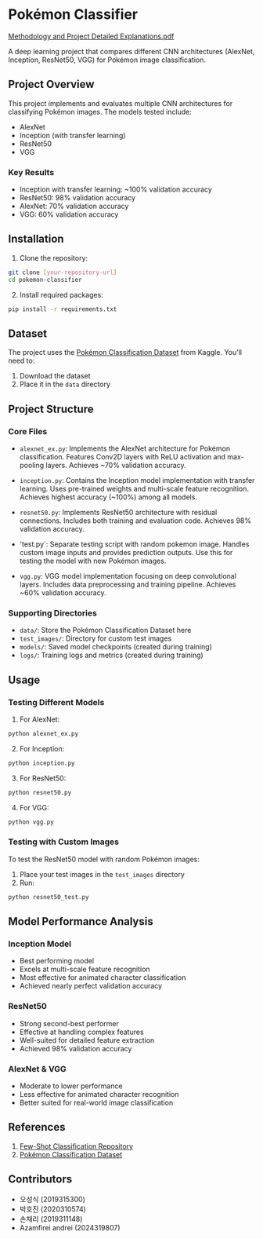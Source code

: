 # Pokémon Classifier
[Methodology and Project Detailed Explanations.pdf](https://github.com/user-attachments/files/18239978/Team.Project.Report.pdf)

A deep learning project that compares different CNN architectures (AlexNet, Inception, ResNet50, VGG) for Pokémon image classification.

## Project Overview

This project implements and evaluates multiple CNN architectures for classifying Pokémon images. The models tested include:
- AlexNet
- Inception (with transfer learning)
- ResNet50 
- VGG

### Key Results
- Inception with transfer learning: ~100% validation accuracy
- ResNet50: 98% validation accuracy
- AlexNet: 70% validation accuracy
- VGG: 60% validation accuracy

## Installation

1. Clone the repository:
```bash
git clone [your-repository-url]
cd pokemon-classifier
```

2. Install required packages:
```bash
pip install -r requirements.txt
```

## Dataset

The project uses the [Pokémon Classification Dataset](https://www.kaggle.com/datasets/lantian773030/pokemonclassification) from Kaggle. You'll need to:
1. Download the dataset
2. Place it in the `data` directory

## Project Structure

### Core Files
- `alexnet_ex.py`: Implements the AlexNet architecture for Pokémon classification. Features Conv2D layers with ReLU activation and max-pooling layers. Achieves ~70% validation accuracy.

- `inception.py`: Contains the Inception model implementation with transfer learning. Uses pre-trained weights and multi-scale feature recognition. Achieves highest accuracy (~100%) among all models.

- `resnet50.py`: Implements ResNet50 architecture with residual connections. Includes both training and evaluation code. Achieves 98% validation accuracy.

- 'test.py`: Separate testing script with random pokemon image. Handles custom image inputs and provides prediction outputs. Use this for testing the model with new Pokémon images.

- `vgg.py`: VGG model implementation focusing on deep convolutional layers. Includes data preprocessing and training pipeline. Achieves ~60% validation accuracy.

### Supporting Directories
- `data/`: Store the Pokémon Classification Dataset here
- `test_images/`: Directory for custom test images
- `models/`: Saved model checkpoints (created during training)
- `logs/`: Training logs and metrics (created during training)

## Usage

### Testing Different Models

1. For AlexNet:
```bash
python alexnet_ex.py
```

2. For Inception:
```bash
python inception.py
```

3. For ResNet50:
```bash
python resnet50.py
```

4. For VGG:
```bash
python vgg.py
```

### Testing with Custom Images

To test the ResNet50 model with random Pokémon images:
1. Place your test images in the `test_images` directory
2. Run:
```bash
python resnet50_test.py
```

## Model Performance Analysis

### Inception Model
- Best performing model
- Excels at multi-scale feature recognition
- Most effective for animated character classification
- Achieved nearly perfect validation accuracy

### ResNet50
- Strong second-best performer
- Effective at handling complex features
- Well-suited for detailed feature extraction
- Achieved 98% validation accuracy

### AlexNet & VGG
- Moderate to lower performance
- Less effective for animated character recognition
- Better suited for real-world image classification

## References

1. [Few-Shot Classification Repository](https://github.com/bochendong/few_shot_classification)
2. [Pokémon Classification Dataset](https://www.kaggle.com/datasets/lantian773030/pokemonclassification)

## Contributors
- 오성식 (2019315300)
- 박호진 (2020310574)
- 손채리 (2019311148)
- Azamfirei andrei (2024319807)
